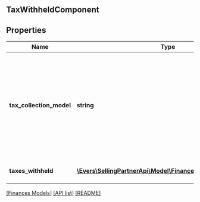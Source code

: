 ## TaxWithheldComponent

## Properties

Name | Type | Description | Notes
------------ | ------------- | ------------- | -------------
**tax_collection_model** | **string** | The tax collection model applied to the item.  Possible values:  * MarketplaceFacilitator - Tax is withheld and remitted to the taxing authority by Amazon on behalf of the seller.  * Standard - Tax is paid to the seller and not remitted to the taxing authority by Amazon. | [optional]
**taxes_withheld** | [**\Evers\SellingPartnerApi\Model\Finances\ChargeComponent[]**](ChargeComponent.md) | A list of charge information on the seller&#39;s account. | [optional]

[[Finances Models]](../) [[API list]](../../Api) [[README]](../../../README.md)
